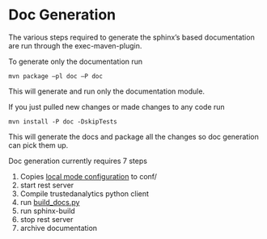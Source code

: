 Doc Generation
==============

The various steps required to generate the sphinx’s based documentation are run through the exec-maven-plugin.

To generate only the documentation run
```
mvn package –pl doc –P doc
```
This will generate and run only the documentation module.

If you just pulled new changes or made changes to any code run
```
mvn install -P doc -DskipTests
```
This will generate the docs and package all the changes so doc generation can pick them up.

Doc generation currently requires 7 steps
  1. Copies [local mode configuration](../conf/examples/applicatiion.conf.build) to conf/
  2. start rest server
  3. Compile trustedanalytics python client
  4. run [build_docs.py](../python-client/trustedanalytics/doc/build_docs.py)
  5. run sphinx-build
  6. stop rest server
  7. archive documentation 


